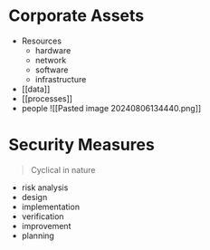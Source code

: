 # Corporate Assets
- Resources
	- hardware
	- network
	- software
	- infrastructure
- [[data]]
- [[processes]]
- people
![[Pasted image 20240806134440.png]]
# Security Measures
> Cyclical in nature
- risk analysis
- design
- implementation
- verification
- improvement
- planning